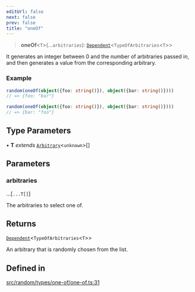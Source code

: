 ```yaml
---
editUrl: false
next: false
prev: false
title: "oneOf"
---
```


> **oneOf**\<`T`\>(...`arbitraries`): [`Dependent`](/api/interfaces/dependent/)\<`TypeOfArbitraries`\<`T`\>\>

It generates an integer between 0 and the number of arbitraries passed in, and then generates a
value from the corresponding arbitrary.

### Example
```ts
random(oneOf(object({foo: string()}), object({bar: string()})))
// => {foo: "bar"}

random(oneOf(object({foo: string()}), object({bar: string()})))
// => {bar: "foo"}
```

## Type Parameters

• **T** *extends* [`Arbitrary`](/api/interfaces/arbitrary/)\<`unknown`\>[]

## Parameters

### arbitraries

...[`...T[]`]

The arbitraries to select one of.

## Returns

[`Dependent`](/api/interfaces/dependent/)\<`TypeOfArbitraries`\<`T`\>\>

An arbitrary that is randomly chosen from the list.

## Defined in

[src/random/types/one-of/one-of.ts:31](https://github.com/skyleague/axioms/blob/75fb1c5c977f1940e84e5cdcef2be336d1fd81da/src/random/types/one-of/one-of.ts#L31)
